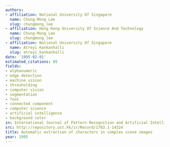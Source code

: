 ```yaml
---
authors:
- affiliation: National University Of Singapore
  name: Chung-Mong Lee
  slug: chungmong_lee
- affiliation: Hong Kong University Of Science And Technology
  name: Chung-Mong Lee
  slug: chungmong_lee
- affiliation: National University Of Singapore
  name: Atreyi Kankanhalli
  slug: atreyi_kankanhalli
date: '1995-02-01'
estimated_citations: 89
fields:
- alphanumeric
- edge detection
- machine vision
- thresholding
- computer vision
- segmentation
- font
- connected component
- computer science
- artificial intelligence
- background color
in: International Journal of Pattern Recognition and Artificial Intelligence
src: http://repository.ust.hk/ir/Record/1783.1-14324
title: Automatic extraction of characters in complex scene images
year: 1995
---
```

